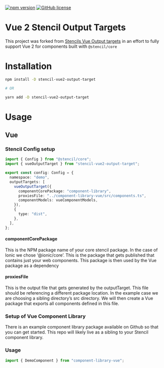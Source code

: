 [![npm version](https://img.shields.io/npm/v/stencil-vue2-output-target.svg?style=flat)](https://www.npmjs.com/package/@revolist/stencil-vue2-output-target)
[![GitHub license](https://img.shields.io/badge/license-MIT-blue.svg)](https://github.com/diondree/stencil-vue2-output-target/blob/master/LICENSE.md)

# Vue 2 Stencil Output Targets

This project was forked from [Stencils Vue Output targets](https://github.com/ionic-team/stencil-ds-output-targets/tree/master/packages/vue-output-target) in an effort to fully support Vue 2 for components built with `@stencil/core`

# Installation

```bash
npm install -D stencil-vue2-output-target

# OR

yarn add -D stencil-vue2-output-target
```

# Usage

## Vue

### Stencil Config setup

```ts
import { Config } from "@stencil/core";
import { vueOutputTarget } from "stencil-vue2-output-target";

export const config: Config = {
  namespace: "demo",
  outputTargets: [
    vueOutputTarget({
      componentCorePackage: "component-library",
      proxiesFile: "../component-library-vue/src/components.ts",
      componentModels: vueComponentModels,
    }),
    {
      type: "dist",
    },
  ],
};
```

#### componentCorePackage

This is the NPM package name of your core stencil package. In the case of Ionic we chose ‘@ionic/core’. This is the package that gets published that contains just your web components. This package is then used by the Vue package as a dependency

#### proxiesFile

This is the output file that gets generated by the outputTarget. This file should be referencing a different package location. In the example case we are choosing a sibling directory’s src directory. We will then create a Vue package that exports all components defined in this file.

### Setup of Vue Component Library

There is an example component library package available on Github so that you can get started. This repo will likely live as a sibling to your Stencil component library.

### Usage

```ts
import { DemoComponent } from "component-library-vue";
```
